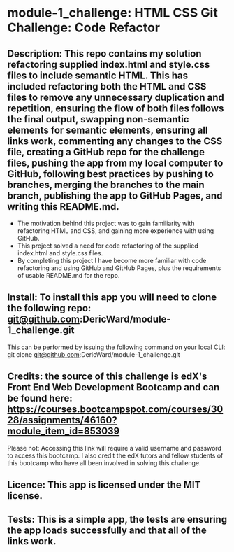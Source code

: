 # module-1_challenge: HTML CSS Git Challenge: Code Refactor

## Description: This repo contains my solution refactoring supplied index.html and style.css files to include semantic HTML. This has included refactoring both the HTML and CSS files to remove any unnecessary duplication and repetition, ensuring the flow of both files follows the final output, swapping non-semantic elements for semantic elements, ensuring all links work, commenting any changes to the CSS file, creating a GitHub repo for the challenge files, pushing the app from my local computer to GitHub, following best practices by pushing to branches, merging the branches to the main branch, publishing the app to GitHub Pages, and writing this README.md.

- The motivation behind this project was to gain familiarity with refactoring HTML and CSS, and gaining more experience with using GitHub.
- This project solved a need for code refactoring of the supplied index.html and style.css files.
- By completing this project I have become more familiar with code refactoring and using GitHub and GitHub Pages, plus the requirements of usable README.md for the repo.

## Install: To install this app you will need to clone the following repo: git@github.com:DericWard/module-1_challenge.git
This can be performed by issuing the following command on your local CLI: git clone git@github.com:DericWard/module-1_challenge.git



## Credits: the source of this challenge is edX's Front End Web Development Bootcamp and can be found here: https://courses.bootcampspot.com/courses/3028/assignments/46160?module_item_id=853039
Please not: Accessing this link will require a valid username and password to access this bootcamp.
I also credit the edX tutors and fellow students of this bootcamp who have all been involved in solving this challenge.

## Licence: This app is licensed under the MIT license.

## Tests: This is a simple app, the tests are ensuring the app loads successfully and that all of the links work.
